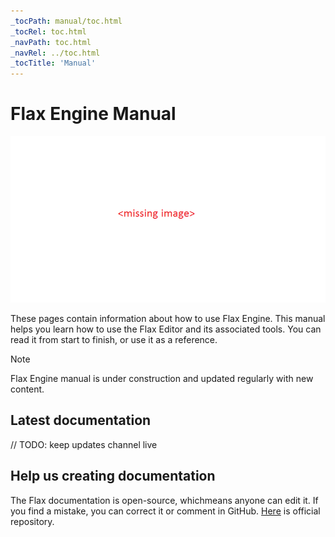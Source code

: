 ```yaml
---
_tocPath: manual/toc.html
_tocRel: toc.html
_navPath: toc.html
_navRel: ../toc.html
_tocTitle: 'Manual'
---
```


# Flax Engine Manual

![Manual](../media/manual.png)

These pages contain information about how to use Flax Engine. This manual helps you learn how to use the Flax Editor and its associated tools. You can read it from start to finish, or use it as a reference.

>[!Note]
>Flax Engine manual is under construction and updated regularly with new content.

## Latest documentation

// TODO: keep updates channel live

## Help us creating documentation

The Flax documentation is open-source, whichmeans anyone can edit it. If you find a mistake, you can correct it or comment in GitHub. [Here](https://github.com/FlaxEngine/FlaxDocs) is official repository.

